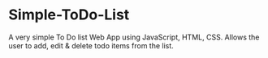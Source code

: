 # Simple-ToDo-List
A very simple To Do list Web App using JavaScript, HTML, CSS. Allows the user to add, edit &amp; delete todo items from the list.
